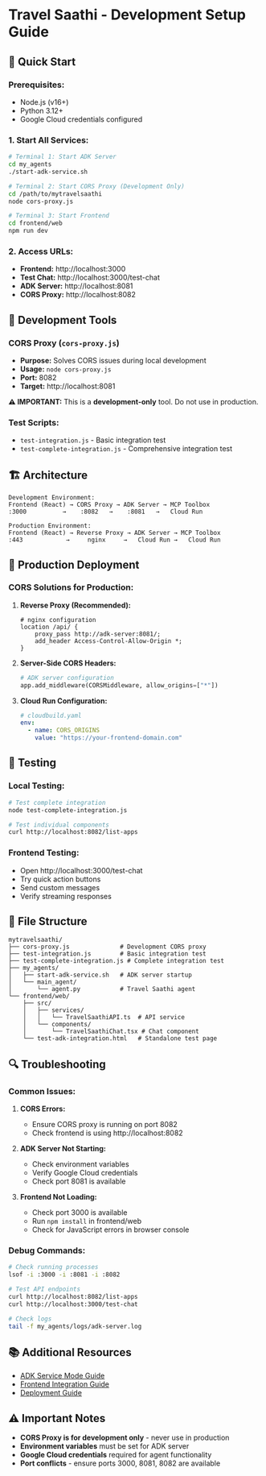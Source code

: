 # Travel Saathi - Development Setup Guide

## 🚀 **Quick Start**

### **Prerequisites:**
- Node.js (v16+)
- Python 3.12+
- Google Cloud credentials configured

### **1. Start All Services:**

```bash
# Terminal 1: Start ADK Server
cd my_agents
./start-adk-service.sh

# Terminal 2: Start CORS Proxy (Development Only)
cd /path/to/mytravelsaathi
node cors-proxy.js

# Terminal 3: Start Frontend
cd frontend/web
npm run dev
```

### **2. Access URLs:**
- **Frontend:** http://localhost:3000
- **Test Chat:** http://localhost:3000/test-chat
- **ADK Server:** http://localhost:8081
- **CORS Proxy:** http://localhost:8082

## 🔧 **Development Tools**

### **CORS Proxy (`cors-proxy.js`)**
- **Purpose:** Solves CORS issues during local development
- **Usage:** `node cors-proxy.js`
- **Port:** 8082
- **Target:** http://localhost:8081

**⚠️ IMPORTANT:** This is a **development-only** tool. Do not use in production.

### **Test Scripts:**
- `test-integration.js` - Basic integration test
- `test-complete-integration.js` - Comprehensive integration test

## 🏗️ **Architecture**

```
Development Environment:
Frontend (React) → CORS Proxy → ADK Server → MCP Toolbox
:3000          →    :8082   →    :8081   →   Cloud Run

Production Environment:
Frontend (React) → Reverse Proxy → ADK Server → MCP Toolbox
:443            →     nginx     →   Cloud Run →   Cloud Run
```

## 🚀 **Production Deployment**

### **CORS Solutions for Production:**

1. **Reverse Proxy (Recommended):**
   ```nginx
   # nginx configuration
   location /api/ {
       proxy_pass http://adk-server:8081/;
       add_header Access-Control-Allow-Origin *;
   }
   ```

2. **Server-Side CORS Headers:**
   ```python
   # ADK server configuration
   app.add_middleware(CORSMiddleware, allow_origins=["*"])
   ```

3. **Cloud Run Configuration:**
   ```yaml
   # cloudbuild.yaml
   env:
     - name: CORS_ORIGINS
       value: "https://your-frontend-domain.com"
   ```

## 🧪 **Testing**

### **Local Testing:**
```bash
# Test complete integration
node test-complete-integration.js

# Test individual components
curl http://localhost:8082/list-apps
```

### **Frontend Testing:**
- Open http://localhost:3000/test-chat
- Try quick action buttons
- Send custom messages
- Verify streaming responses

## 📁 **File Structure**

```
mytravelsaathi/
├── cors-proxy.js              # Development CORS proxy
├── test-integration.js        # Basic integration test
├── test-complete-integration.js # Complete integration test
├── my_agents/
│   ├── start-adk-service.sh   # ADK server startup
│   └── main_agent/
│       └── agent.py           # Travel Saathi agent
└── frontend/web/
    ├── src/
    │   ├── services/
    │   │   └── TravelSaathiAPI.ts  # API service
    │   └── components/
    │       └── TravelSaathiChat.tsx # Chat component
    └── test-adk-integration.html   # Standalone test page
```

## 🔍 **Troubleshooting**

### **Common Issues:**

1. **CORS Errors:**
   - Ensure CORS proxy is running on port 8082
   - Check frontend is using http://localhost:8082

2. **ADK Server Not Starting:**
   - Check environment variables
   - Verify Google Cloud credentials
   - Check port 8081 is available

3. **Frontend Not Loading:**
   - Check port 3000 is available
   - Run `npm install` in frontend/web
   - Check for JavaScript errors in browser console

### **Debug Commands:**
```bash
# Check running processes
lsof -i :3000 -i :8081 -i :8082

# Test API endpoints
curl http://localhost:8082/list-apps
curl http://localhost:3000/test-chat

# Check logs
tail -f my_agents/logs/adk-server.log
```

## 📚 **Additional Resources**

- [ADK Service Mode Guide](my_agents/ADK-SERVICE-MODE-GUIDE.md)
- [Frontend Integration Guide](frontend/web/ADK-INTEGRATION-GUIDE.md)
- [Deployment Guide](my_agents/main_agent/DEPLOYMENT-GUIDE.md)

## ⚠️ **Important Notes**

- **CORS Proxy is for development only** - never use in production
- **Environment variables** must be set for ADK server
- **Google Cloud credentials** required for agent functionality
- **Port conflicts** - ensure ports 3000, 8081, 8082 are available
